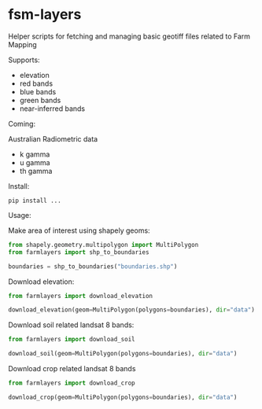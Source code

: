 # fsm-layers

Helper scripts for fetching and managing basic geotiff files related to Farm Mapping

Supports:

- elevation
- red bands
- blue bands
- green bands
- near-inferred bands

Coming:

Australian Radiometric data
- k gamma
- u gamma
- th gamma

Install:

```
pip install ...
```

Usage:

Make area of interest using shapely geoms:

```python
from shapely.geometry.multipolygon import MultiPolygon
from farmlayers import shp_to_boundaries

boundaries = shp_to_boundaries("boundaries.shp")
```

Download elevation:


```python
from farmlayers import download_elevation

download_elevation(geom=MultiPolygon(polygons=boundaries), dir="data")
```

Download soil related landsat 8 bands:

```python
from farmlayers import download_soil

download_soil(geom=MultiPolygon(polygons=boundaries), dir="data")
```

Download crop related landsat 8 bands


```python
from farmlayers import download_crop

download_crop(geom=MultiPolygon(polygons=boundaries), dir="data")

```